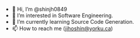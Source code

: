 - 👋 Hi, I’m @shinjh0849
- 👀 I’m interested in Software Engineering.
- 🌱 I’m currently learning Source Code Generation.
- 📫 How to reach me (jihoshin@yorku.ca)

<!---
shinjh0849/shinjh0849 is a ✨ special ✨ repository because its `README.md` (this file) appears on your GitHub profile.
You can click the Preview link to take a look at your changes.
--->
